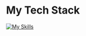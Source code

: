 # My Tech Stack
[![My Skills](https://skillicons.dev/icons?i=html,css,js,java,nodejs)](https://skillicons.dev)
